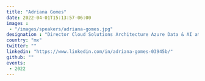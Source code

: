 ```yaml
---
title: "Adriana Gomes"
date: 2022-04-01T15:13:57-06:00
images : 
 - "/images/speakers/adriana-gomes.jpg"
designation : "Director Cloud Solutions Architecture Azure Data & AI at Microsoft"
country: "mx"
twitter: ""
linkedin: "https://www.linkedin.com/in/adriana-gomes-03945b/"
github: ""
events: 
 - 2022 
---
```


